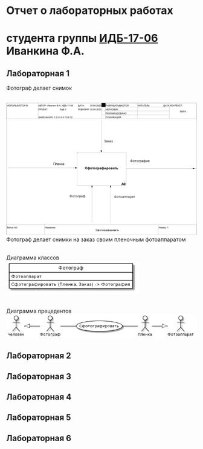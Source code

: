 # Отчет о лабораторных работах <br>
# студента группы [ИДБ-17-06](https://github.com/stankin/design-part-1/wiki/list-idb-17-06) Иванкина Ф.А.

## Лабораторная 1

Фотограф делает снимок

<br>![ramus](https://github.com/Fedosds/projectivity/blob/master/lab1/01_A0.png?raw=true)
Фотограф делает снимки на заказ своим пленочным фотоаппаратом

<br>Диаграмма классов
<br>![Plat](https://github.com/Fedosds/projectivity/blob/master/lab1/01_A1.png?raw=true)

<br>Диаграмма прецедентов
<br>![Prez](https://github.com/Fedosds/projectivity/blob/master/lab1/01_A2.png?raw=true)

## Лабораторная 2

## Лабораторная 3

## Лабораторная 4

## Лабораторная 5

## Лабораторная 6
